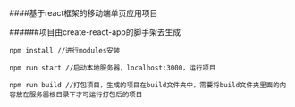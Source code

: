 ####基于react框架的移动端单页应用项目

######项目由create-react-app的脚手架去生成

```
npm install //进行modules安装

npm run start //启动本地服务器，localhost:3000，运行项目

npm run build //打包项目，生成的项目在build文件夹中，需要将build文件夹里面的内容放在服务器根目录下才可运行打包后的项目
```